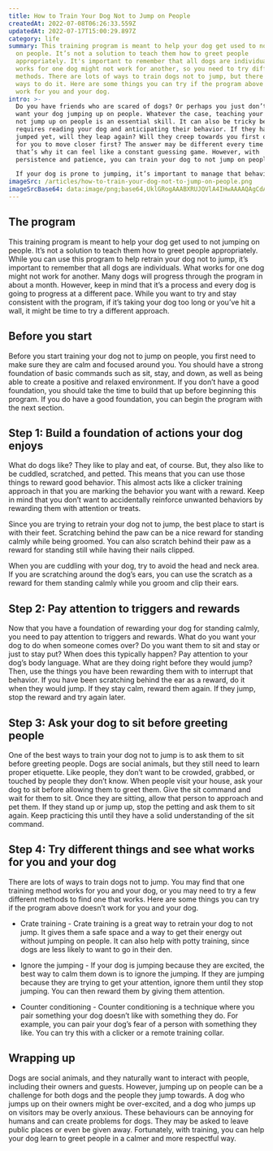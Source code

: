 ```yaml
---
title: How to Train Your Dog Not to Jump on People
createdAt: 2022-07-08T06:26:33.559Z
updatedAt: 2022-07-17T15:00:29.897Z
category: life
summary: This training program is meant to help your dog get used to not jumping
  on people. It’s not a solution to teach them how to greet people
  appropriately. It's important to remember that all dogs are individuals. What
  works for one dog might not work for another, so you need to try different
  methods. There are lots of ways to train dogs not to jump, but there are many
  ways to do it. Here are some things you can try if the program above doesn’t
  work for you and your dog.
intro: >-
  Do you have friends who are scared of dogs? Or perhaps you just don’t
  want your dog jumping up on people. Whatever the case, teaching your dog to
  not jump up on people is an essential skill. It can also be tricky because it
  requires reading your dog and anticipating their behavior. If they haven’t
  jumped yet, will they leap again? Will they creep towards you first or wait
  for you to move closer first? The answer may be different every time and
  that’s why it can feel like a constant guessing game. However, with
  persistence and patience, you can train your dog to not jump on people.

  If your dog is prone to jumping, it’s important to manage that behavior before moving onto this training program. Dogs commonly jump for one of three reasons: They are excited and overstimulated; they want something from you such as food or attention; or they see it as a way of getting nearer to something else (this could be either the person you don’t want them leaping at or something else nearby).
imageSrc: /articles/how-to-train-your-dog-not-to-jump-on-people.png
imageSrcBase64: data:image/png;base64,UklGRogAAABXRUJQVlA4IHwAAAAQAgCdASoKAAoAAUAmJZgCdAYuvTPI5WuIAP765R2voZZJKzwoZwR+MVI6syf6t7NL72Ps2kgJVQ2/MaM/mSeh/EfzGYlZMfAfc97zq6s0GcCMhDEDy5SIbBSZ0umz/kYNak+gvRW+MR6bXZWuf2d+wOC+ShQ4Ud9BkSAA
---
```


## The program

This training program is meant to help your dog get used to not jumping on people. It’s not a solution to teach them how to greet people appropriately. While you can use this program to help retrain your dog not to jump, it’s important to remember that all dogs are individuals. What works for one dog might not work for another.
Many dogs will progress through the program in about a month. However, keep in mind that it’s a process and every dog is going to progress at a different pace. While you want to try and stay consistent with the program, if it’s taking your dog too long or you’ve hit a wall, it might be time to try a different approach.

## Before you start

Before you start training your dog not to jump on people, you first need to make sure they are calm and focused around you. You should have a strong foundation of basic commands such as sit, stay, and down, as well as being able to create a positive and relaxed environment. If you don’t have a good foundation, you should take the time to build that up before beginning this program. If you do have a good foundation, you can begin the program with the next section.

## Step 1: Build a foundation of actions your dog enjoys

What do dogs like? They like to play and eat, of course. But, they also like to be cuddled, scratched, and petted. This means that you can use those things to reward good behavior. This almost acts like a clicker training approach in that you are marking the behavior you want with a reward. Keep in mind that you don’t want to accidentally reinforce unwanted behaviors by rewarding them with attention or treats.

Since you are trying to retrain your dog not to jump, the best place to start is with their feet. Scratching behind the paw can be a nice reward for standing calmly while being groomed. You can also scratch behind their paw as a reward for standing still while having their nails clipped.

When you are cuddling with your dog, try to avoid the head and neck area. If you are scratching around the dog’s ears, you can use the scratch as a reward for them standing calmly while you groom and clip their ears.

## Step 2: Pay attention to triggers and rewards

Now that you have a foundation of rewarding your dog for standing calmly, you need to pay attention to triggers and rewards. What do you want your dog to do when someone comes over? Do you want them to sit and stay or just to stay put? When does this typically happen? Pay attention to your dog’s body language. What are they doing right before they would jump? Then, use the things you have been rewarding them with to interrupt that behavior. If you have been scratching behind the ear as a reward, do it when they would jump. If they stay calm, reward them again. If they jump, stop the reward and try again later.

## Step 3: Ask your dog to sit before greeting people

One of the best ways to train your dog not to jump is to ask them to sit before greeting people. Dogs are social animals, but they still need to learn proper etiquette. Like people, they don’t want to be crowded, grabbed, or touched by people they don’t know.
When people visit your house, ask your dog to sit before allowing them to greet them. Give the sit command and wait for them to sit. Once they are sitting, allow that person to approach and pet them. If they stand up or jump up, stop the petting and ask them to sit again. Keep practicing this until they have a solid understanding of the sit command.

## Step 4: Try different things and see what works for you and your dog

There are lots of ways to train dogs not to jump. You may find that one training method works for you and your dog, or you may need to try a few different methods to find one that works. Here are some things you can try if the program above doesn’t work for you and your dog.

- Crate training - Crate training is a great way to retrain your dog to not jump. It gives them a safe space and a way to get their energy out without jumping on people. It can also help with potty training, since dogs are less likely to want to go in their den.

- Ignore the jumping - If your dog is jumping because they are excited, the best way to calm them down is to ignore the jumping. If they are jumping because they are trying to get your attention, ignore them until they stop jumping. You can then reward them by giving them attention.

- Counter conditioning - Counter conditioning is a technique where you pair something your dog doesn’t like with something they do. For example, you can pair your dog’s fear of a person with something they like. You can try this with a clicker or a remote training collar.

## Wrapping up

Dogs are social animals, and they naturally want to interact with people, including their owners and guests. However, jumping up on people can be a challenge for both dogs and the people they jump towards. A dog who jumps up on their owners might be over-excited, and a dog who jumps up on visitors may be overly anxious. These behaviours can be annoying for humans and can create problems for dogs. They may be asked to leave public places or even be given away. Fortunately, with training, you can help your dog learn to greet people in a calmer and more respectful way.
